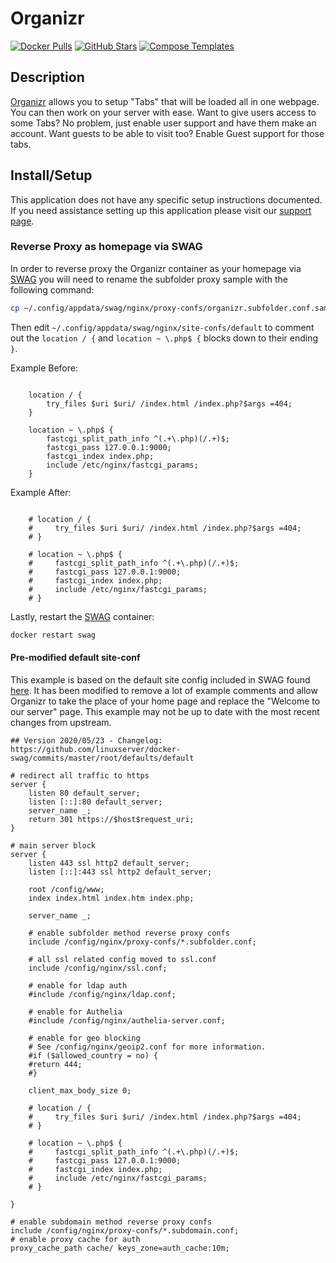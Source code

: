 # Organizr

[![Docker Pulls](https://img.shields.io/docker/pulls/organizr/organizr?style=flat-square&color=607D8B&label=docker%20pulls&logo=docker)](https://hub.docker.com/r/organizr/organizr)
[![GitHub Stars](https://img.shields.io/github/stars/Organizr/docker-organizr?style=flat-square&color=607D8B&label=github%20stars&logo=github)](https://github.com/Organizr/docker-organizr)
[![Compose Templates](https://img.shields.io/static/v1?style=flat-square&color=607D8B&label=compose&message=templates)](https://github.com/GhostWriters/DockSTARTer/tree/main/compose/.apps/organizr)

## Description

[Organizr](https://organizr.app) allows you to setup "Tabs" that will be loaded
all in one webpage. You can then work on your server with ease. Want to give
users access to some Tabs? No problem, just enable user support and have them
make an account. Want guests to be able to visit too? Enable Guest support for
those tabs.

## Install/Setup

This application does not have any specific setup instructions documented. If
you need assistance setting up this application please visit our
[support page](https://dockstarter.com/basics/support/).

### Reverse Proxy as homepage via SWAG

In order to reverse proxy the Organizr container as your homepage via
[SWAG](https://dockstarter.com/apps/swag/) you will need to rename the subfolder
proxy sample with the following command:

```bash
cp ~/.config/appdata/swag/nginx/proxy-confs/organizr.subfolder.conf.sample ~/.config/appdata/swag/nginx/proxy-confs/organizr.subfolder.conf
```

Then edit `~/.config/appdata/swag/nginx/site-confs/default` to comment out the
`location / {` and `location ~ \.php$ {` blocks down to their ending `}`.

Example Before:

```nginx

    location / {
        try_files $uri $uri/ /index.html /index.php?$args =404;
    }

    location ~ \.php$ {
        fastcgi_split_path_info ^(.+\.php)(/.+)$;
        fastcgi_pass 127.0.0.1:9000;
        fastcgi_index index.php;
        include /etc/nginx/fastcgi_params;
    }
```

Example After:

```nginx

    # location / {
    #     try_files $uri $uri/ /index.html /index.php?$args =404;
    # }

    # location ~ \.php$ {
    #     fastcgi_split_path_info ^(.+\.php)(/.+)$;
    #     fastcgi_pass 127.0.0.1:9000;
    #     fastcgi_index index.php;
    #     include /etc/nginx/fastcgi_params;
    # }
```

Lastly, restart the [SWAG](https://dockstarter.com/apps/swag/) container:

```bash
docker restart swag
```

#### Pre-modified default site-conf

This example is based on the default site config included in SWAG found
[here](https://github.com/linuxserver/docker-swag/blob/master/root/defaults/default).
It has been modified to remove a lot of example comments and allow Organizr to
take the place of your home page and replace the "Welcome to our server" page.
This example may not be up to date with the most recent changes from upstream.

```nginx
## Version 2020/05/23 - Changelog: https://github.com/linuxserver/docker-swag/commits/master/root/defaults/default

# redirect all traffic to https
server {
    listen 80 default_server;
    listen [::]:80 default_server;
    server_name _;
    return 301 https://$host$request_uri;
}

# main server block
server {
    listen 443 ssl http2 default_server;
    listen [::]:443 ssl http2 default_server;

    root /config/www;
    index index.html index.htm index.php;

    server_name _;

    # enable subfolder method reverse proxy confs
    include /config/nginx/proxy-confs/*.subfolder.conf;

    # all ssl related config moved to ssl.conf
    include /config/nginx/ssl.conf;

    # enable for ldap auth
    #include /config/nginx/ldap.conf;

    # enable for Authelia
    #include /config/nginx/authelia-server.conf;

    # enable for geo blocking
    # See /config/nginx/geoip2.conf for more information.
    #if ($allowed_country = no) {
    #return 444;
    #}

    client_max_body_size 0;

    # location / {
    #     try_files $uri $uri/ /index.html /index.php?$args =404;
    # }

    # location ~ \.php$ {
    #     fastcgi_split_path_info ^(.+\.php)(/.+)$;
    #     fastcgi_pass 127.0.0.1:9000;
    #     fastcgi_index index.php;
    #     include /etc/nginx/fastcgi_params;
    # }

}

# enable subdomain method reverse proxy confs
include /config/nginx/proxy-confs/*.subdomain.conf;
# enable proxy cache for auth
proxy_cache_path cache/ keys_zone=auth_cache:10m;

```
